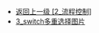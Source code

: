 - [返回上一级 [2_流程控制]](page/后端/JavaNote/2_Java(书栈)/2_快速入门/2_流程控制/)
- [3_switch多重选择图片](page/后端/JavaNote/2_Java(书栈)/2_快速入门/2_流程控制/3_switch多重选择图片/)
